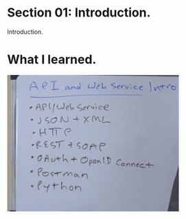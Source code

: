 # Section 01: Introduction. 

Introduction.

# What I learned.

<img src="currilum.PNG" alt="alt text" width="400"/>
